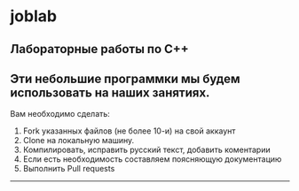 # joblab
Лабораторные работы по C++
---------------------------
Эти небольшие программки мы будем использовать на наших занятиях.
---------------------------------------------------------------
Вам необходимо сделать:
1. Fork указанных файлов (не более 10-и) на свой аккаунт 
2. Clone на локальную машину.
3. Компилировать, исправить русский текст, добавить коментарии
4. Если есть необходимость составляем поясняющую документацию
5. Выполнить Pull requests
----------------------------------

